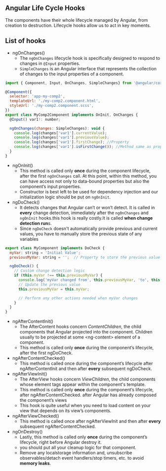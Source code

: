 ## Angular Life Cycle Hooks
The components have their whole lifecycle managed by Angular, from creation to destruction. Lifecycle hooks allow us to act in key moments.
## List of hooks
- ngOnChanges()  
  - The ```ngOnChanges``` lifecycle hook is specifically designed to respond to changes in ```@Input``` properties.
  - ```SimpleChanges``` is an Angular interface that represents the collection of changes to the input properties of a component. 
```javascript
import { Component, Input, OnChanges, SimpleChanges} from '@angular/core';

@Component({
  selector: 'app-my-comp2',
  templateUrl: './my-comp2.component.html',
  styleUrl: './my-comp2.component.scss',
})
export class MyComp2Component implements OnInit, OnChanges {
  @Input() var1!: number;

  ngOnChanges(changes: SimpleChanges): void {
    console.log(changes['var1'].currentValue);
    console.log(changes['var1'].previousValue);
    console.log(changes['var1'].firstChange); //Property
    console.log(changes['var1'].isFirstChange()); //Method same as property
  }
}
```
- ngOnInit()  
  - This method is called only __once__ during the component lifecycle, after the first ```ngOnChanges``` call. At this point, within this method, you can have access not only to data-bound properties but also the component’s input properties.
  - Constructor is best left to be used for dependency injection and our initialization logic should be put on ```ngOnInit```.
- ngDoCheck()
  -  It detects changes that Angular can’t or won’t detect. It is called in **every** change detection, immediately after the ```ngOnChanges``` and ```ngOnInit``` hooks.this hook is really costly.It is called **when change detection run**s.
  -  Since ```ngDoCheck``` doesn't automatically provide previous and current values, you have to manually store the previous state of any variables
```javascript
export class MyComponent implements DoCheck {
  myVar: string = 'Initial Value';
  previousMyVar: string = '';  // Property to store the previous value

  ngDoCheck() {
    // Custom change detection logic
    if (this.myVar !== this.previousMyVar) {
      console.log('myVar changed from', this.previousMyVar, 'to', this.myVar);
      // Update the previous value
      this.previousMyVar = this.myVar;

      // Perform any other actions needed when myVar changes
    }
  }
}
```
- ngAfterContentInit()
  - The AfterContent hooks concern _ContentChildren_, the child components that Angular projected into the component. Children usually to be projected at some \<ng-content> element of a component.
  - This method is called only __once__ during the component’s lifecycle, after the first ngDoCheck.
- ngAfterContentChecked()
  - This method is called once during the component’s lifecycle after ngAfterContentInit and then after __every__ subsequent ngDoCheck.
- ngAfterViewInit()
  - The AfterView hooks concern _ViewChildren_, the child components whose element tags appear within the component's template.
  - This method is called only __once__ during the component’s lifecycle, after ngAfterContentChecked. after Angular has already composed the component’s views 
  - This hook is quite useful when you need to load content on your view that depends on its view’s components.
- ngAfterViewChecked()
  - This method is called once after ngAfterViewInit and then after __every__ subsequent ngAfterContentChecked. 
- ngOnDestroy()
  - Lastly, this method is called only __once__ during the component’s lifecycle, right before Angular destroy it. 
  - you should put all your cleanup logic for that component. 
  - Remove any localstorage information and, unsubscribe observables/detach event handlers/stop timers, etc. to avoid __memory leaks__.
